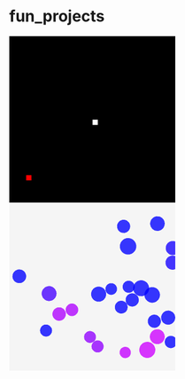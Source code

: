 # fun_projects

<img src="snakegame/snake_game_loop.gif" width="300" height="300" />

<img src="bouncingballs/bouncing_balls_2.gif" width="300" height="300" />



